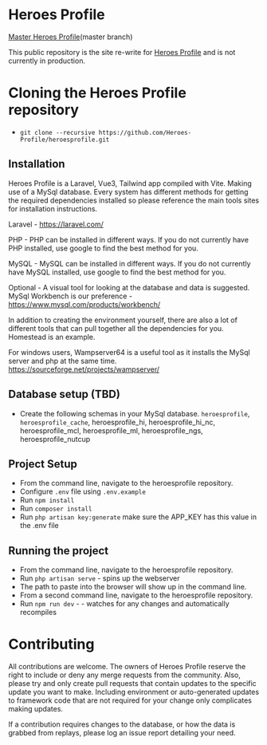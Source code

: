 # Heroes Profile
[Master Heroes Profile](https://alpha.heroesprofile.com/)(master branch)

This public repository is the site re-write for [Heroes Profile](https://www.heroesprofile.com/) and is not currently in production.

# Cloning the Heroes Profile repository

-   `git clone --recursive https://github.com/Heroes-Profile/heroesprofile.git`

## Installation

Heroes Profile is a Laravel, Vue3, Tailwind app compiled with Vite. Making use of a MySql database. Every system has different methods for getting the required dependencies installed so please reference the main tools sites for installation instructions.

Laravel - https://laravel.com/

PHP - PHP can be installed in different ways. If you do not currently have PHP installed, use google to find the best method for you.

MySQL - MySQL can be installed in different ways. If you do not currently have MySQL installed, use google to find the best method for you.

Optional - A visual tool for looking at the database and data is suggested. MySql Workbench is our preference - https://www.mysql.com/products/workbench/

In addition to creating the environment yourself, there are also a lot of different tools that can pull together all the dependencies for you. Homestead is an example.

For windows users, Wampserver64 is a useful tool as it installs the MySql server and php at the same time. https://sourceforge.net/projects/wampserver/

## Database setup (TBD)

-   Create the following schemas in your MySql database. `heroesprofile`, `heroesprofile_cache`, heroesprofile_hi, heroesprofile_hi_nc, heroesprofile_mcl, heroesprofile_ml, heroesprofile_ngs, heroesprofile_nutcup

## Project Setup

-   From the command line, navigate to the heroesprofile repository.
-   Configure `.env` file using `.env.example`
-   Run `npm install`
-   Run `composer install`
-   Run `php artisan key:generate` make sure the APP_KEY has this value in the .env file

## Running the project

-   From the command line, navigate to the heroesprofile repository.
-   Run `php artisan serve` - spins up the webserver
-   The path to paste into the browser will show up in the command line.
-   From a second command line, navigate to the heroesprofile repository.
-   Run `npm run dev` - - watches for any changes and automatically recompiles


# Contributing

All contributions are welcome. The owners of Heroes Profile reserve the right to include or deny any merge requests from the community. Also, please try and only create pull requests that contain updates to the specific update you want to make. Including environment or auto-generated updates to framework code that are not required for your change only complicates making updates.

If a contribution requires changes to the database, or how the data is grabbed from replays, please log an issue report detailing your need.
